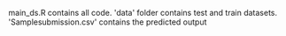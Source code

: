 main_ds.R contains all code.
'data' folder contains test and train datasets.
'Samplesubmission.csv' contains the predicted output
